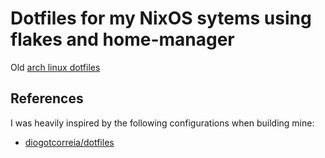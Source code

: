 # Dotfiles for my NixOS sytems using flakes and home-manager

Old [arch linux dotfiles](https://github.com/joserlopes/dotfiles/tree/arch) 

## References

I was heavily inspired by the following configurations when building mine:

- [diogotcorreia/dotfiles](https://github.com/diogotcorreia/dotfiles)
